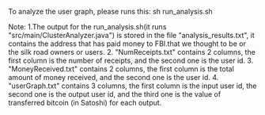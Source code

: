 To analyze the user graph, please runs this:
sh run_analysis.sh

Note:
1.The output for the run_analysis.sh(it runs "src/main/ClusterAnalyzer.java") is stored in the file "analysis_results.txt", it contains the address that has paid money to FBI.that we thought to be or the silk road owners or users.
2.
"NumReceipts.txt" contains 2 columns, the first column is the number of receipts, and the second one is the user id.
3.
"MoneyReceived.txt" contains 2 columns, the first column is the total amount of money received, and the second one is the user id.
4.
"userGraph.txt" contains 3 columns, the first column is the input user id, the second one is the output user id, and the third one is the value of transferred bitcoin (in Satoshi) for each output.